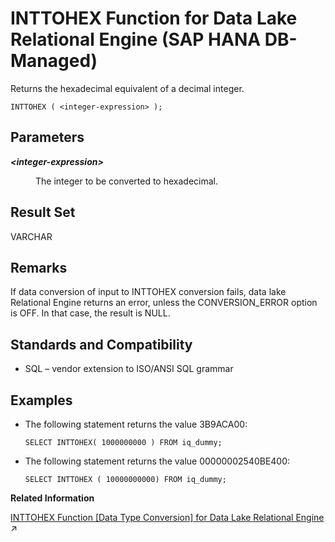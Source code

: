 <!-- loiocbe59f6c760e49a9ba1022e7d40f8642 -->

# INTTOHEX Function for Data Lake Relational Engine \(SAP HANA DB-Managed\)

Returns the hexadecimal equivalent of a decimal integer.



```
INTTOHEX ( <integer-expression> );
```



<a name="loiocbe59f6c760e49a9ba1022e7d40f8642__section_rbn_34h_trb"/>

## Parameters


<dl>
<dt><b>

*<integer-expression\>*

</b></dt>
<dd>

The integer to be converted to hexadecimal.



</dd>
</dl>



<a name="loiocbe59f6c760e49a9ba1022e7d40f8642__section_jcb_j4h_trb"/>

## Result Set

VARCHAR



<a name="loiocbe59f6c760e49a9ba1022e7d40f8642__section_jss_p4h_trb"/>

## Remarks

If data conversion of input to INTTOHEX conversion fails, data lake Relational Engine returns an error, unless the CONVERSION\_ERROR option is OFF. In that case, the result is NULL.



<a name="loiocbe59f6c760e49a9ba1022e7d40f8642__section_cst_q4h_trb"/>

## Standards and Compatibility

-   SQL – vendor extension to ISO/ANSI SQL grammar



<a name="loiocbe59f6c760e49a9ba1022e7d40f8642__section_tld_r4h_trb"/>

## Examples

-   The following statement returns the value 3B9ACA00:

    ```
    SELECT INTTOHEX( 1000000000 ) FROM iq_dummy;
    ```

-   The following statement returns the value 00000002540BE400:

    ```
    SELECT INTTOHEX ( 10000000000) FROM iq_dummy;
    ```


**Related Information**  


[INTTOHEX Function \[Data Type Conversion\] for Data Lake Relational Engine](https://help.sap.com/viewer/19b3964099384f178ad08f2d348232a9/2024_3_QRC/en-US/a55971e984f21015845192079b46b239.html "Returns the hexadecimal equivalent of a decimal integer.") :arrow_upper_right:

